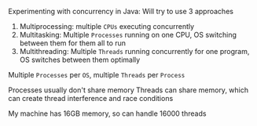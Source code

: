 Experimenting with concurrency in Java:
Will try to use 3 approaches
1. Multiprocessing: multiple `CPUs` executing concurrently
2. Multitasking: Multiple `Processes` running on one CPU, OS switching between them for them all to run
3. Multithreading: Multiple `Threads` running concurrently for one program, OS switches between them optimally

Multiple `Processes` per `OS`, multiple `Threads` per `Process`

Processes usually don't share memory
Threads can share memory, which can create thread interference and race conditions

My machine has 16GB memory, so can handle 16000 threads